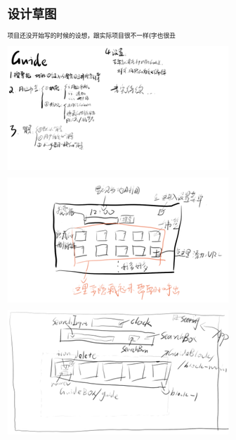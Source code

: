 # 设计草图

项目还没开始写的时候的设想，跟实际项目很不一样(字也很丑

![设计图1](./design/总体设计.png)

![设计图2](./design/页面布局.png)

![设计图3](./design/vue结构名称.png)

